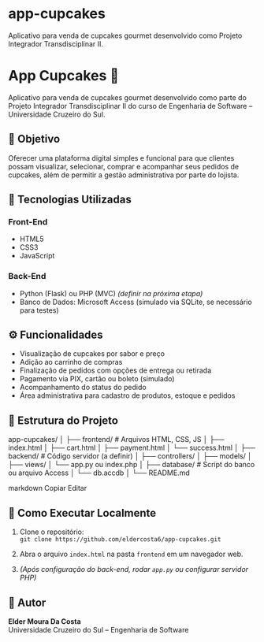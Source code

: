 # app-cupcakes
Aplicativo para venda de cupcakes gourmet desenvolvido como Projeto Integrador Transdisciplinar II.
# App Cupcakes 🍰

Aplicativo para venda de cupcakes gourmet desenvolvido como parte do Projeto Integrador Transdisciplinar II do curso de Engenharia de Software – Universidade Cruzeiro do Sul.

## 🎯 Objetivo

Oferecer uma plataforma digital simples e funcional para que clientes possam visualizar, selecionar, comprar e acompanhar seus pedidos de cupcakes, além de permitir a gestão administrativa por parte do lojista.

## 🚀 Tecnologias Utilizadas

### Front-End
- HTML5
- CSS3
- JavaScript

### Back-End
- Python (Flask) ou PHP (MVC) *(definir na próxima etapa)*
- Banco de Dados: Microsoft Access (simulado via SQLite, se necessário para testes)

## ⚙️ Funcionalidades

- Visualização de cupcakes por sabor e preço  
- Adição ao carrinho de compras  
- Finalização de pedidos com opções de entrega ou retirada  
- Pagamento via PIX, cartão ou boleto (simulado)  
- Acompanhamento do status do pedido  
- Área administrativa para cadastro de produtos, estoque e pedidos  

## 📁 Estrutura do Projeto

app-cupcakes/ │ ├── frontend/ # Arquivos HTML, CSS, JS │ ├── index.html │ ├── cart.html │ ├── payment.html │ └── success.html │ ├── backend/ # Código servidor (a definir) │ ├── controllers/ │ ├── models/ │ ├── views/ │ └── app.py ou index.php │ ├── database/ # Script do banco ou arquivo Access │ └── db.accdb │ └── README.md

markdown
Copiar
Editar

## 🧪 Como Executar Localmente

1. Clone o repositório:  
   `git clone https://github.com/eldercosta6/app-cupcakes.git`

2. Abra o arquivo `index.html` na pasta `frontend` em um navegador web.

3. *(Após configuração do back-end, rodar `app.py` ou configurar servidor PHP)*

## 👤 Autor

**Elder Moura Da Costa**  
Universidade Cruzeiro do Sul – Engenharia de Software

